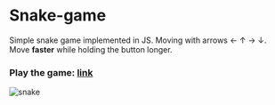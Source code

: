 # Snake-game

Simple snake game implemented in JS.
Moving with arrows ← ↑ → ↓.
<br>Move **faster** while holding the button longer.
### Play the game: [link](https://66465ba210cdca0009e84ff5--idyllic-lily-4a3200.netlify.app/)

![snake](https://github.com/ksljivo1/Snake-game/assets/56722161/3e132e02-0618-4dcc-80cc-8ad8526d15e3)
